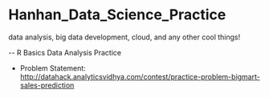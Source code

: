 # Hanhan_Data_Science_Practice
data analysis, big data development, cloud, and any other cool things!

-- R Basics Data Analysis Practice
* Problem Statement: http://datahack.analyticsvidhya.com/contest/practice-problem-bigmart-sales-prediction

